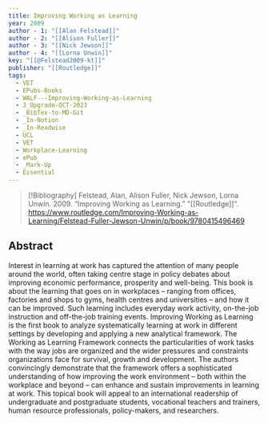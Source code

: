 ```yaml
---
title: Improving Working as Learning
year: 2009
author - 1: "[[Alan Felstead]]"
author - 2: "[[Alison Fuller]]"
author - 3: "[[Nick Jewson]]"
author - 4: "[[Lorna Unwin]]"
key: "[[@Felstead2009-kt]]"
publisher: "[[Routledge]]"
tags:
  - VET
  - EPubs-Books
  - WALF---Improving-Working-as-Learning
  - 3_Upgrade-OCT-2023
  - _BibTex-to-MD-Git
  - _In-Notion
  - _In-Readwise
  - UCL
  - VET
  - Workplace-Learning
  - ePub
  - _Mark-Up
  - Essential
---
```


> [!Bibliography]
> Felstead, Alan, Alison Fuller, Nick Jewson, Lorna Unwin. 2009. “Improving Working as Learning.” "[[Routledge]]". https://www.routledge.com/Improving-Working-as-Learning/Felstead-Fuller-Jewson-Unwin/p/book/9780415496469

## Abstract
Interest in learning at work has captured the attention of many people around the world, often taking centre stage in policy debates about improving economic performance, prosperity and well-being. This book is about the learning that goes on in workplaces – ranging from offices, factories and shops to gyms, health centres and universities – and how it can be improved. Such learning includes everyday work activity, on-the-job instruction and off-the-job training events. Improving Working as Learning is the first book to analyze systematically learning at work in different settings by developing and applying a new analytical framework. The Working as Learning Framework connects the particularities of work tasks with the way jobs are organized and the wider pressures and constraints organizations face for survival, growth and development. The authors convincingly demonstrate that the framework offers a sophisticated understanding of how improving the work environment – both within the workplace and beyond – can enhance and sustain improvements in learning at work. This topical book will appeal to an international readership of undergraduate and postgraduate students, vocational teachers and trainers, human resource professionals, policy-makers, and researchers.